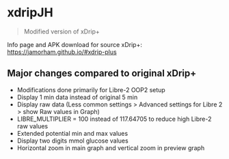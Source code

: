 # xdripJH
> Modified version of xDrip+

 Info page and APK download for source xDrip+: https://jamorham.github.io/#xdrip-plus

## Major changes compared to original xDrip+
* Modifications done primarily for Libre-2 OOP2 setup
* Display 1 min data instead of original 5 min
* Display raw data (Less common settings > Advanced settings for Libre 2 > show Raw values in Graph)
* LIBRE_MULTIPLIER = 100 instead of 117.64705 to reduce high Libre-2 raw values
* Extended potential min and max values
* Display two digits mmol glucose values
* Horizontal zoom in main graph and vertical zoom in preview graph
